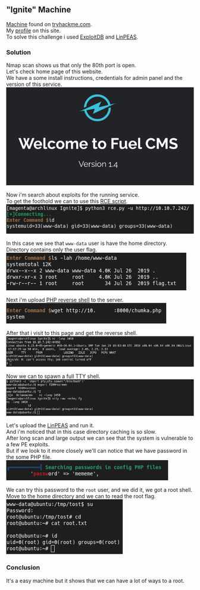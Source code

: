 ## "Ignite" Machine
[Machine](https://tryhackme.com/room/ignite) found on [tryhackme.com](https://tryhackme.com).  
My [profile](https://tryhackme.com/p/0Magenta0) on this site.  
To solve this challenge i used [ExploitDB](https://exploit-db.com) and [LinPEAS](https://github.com/carlospolop/PEASS-ng/tree/master/linPEAS).

### Solution
Nmap scan shows us that only the 80th port is open.  
Let's check home page of this website.  
We have a some install instructions, credentials for admin panel and the version of this service.  
![](screenshots/version.png)  
  
Now i'm search about exploits for the running service.  
To get the foothold we can to use this [RCE script](https://www.exploit-db.com/exploits/50477).  
![](screenshots/foothold.png)  
  
In this case we see that `www-data` user is have the home directory.  
Directory contains only the user flag.  
![](screenshots/user_flag.png)  
  
Next i'm upload [PHP reverse shell](https://pentestmonkey.net/tools/web-shells/php-reverse-shell) to the server.  
![](screenshots/payload.png)  
  
After that i visit to this page and get the reverse shell.  
![](screenshots/backconnect.png)  
  
Now we can to spawn a full TTY shell.  
![](screenshots/full_tty.png)  
  
Let's upload the [LinPEAS](https://github.com/carlospolop/PEASS-ng/tree/master/linPEAS) and run it.  
And i'm noticed that in this case directory caching is so slow.  
After long scan and large output we can see that the system is vulnerable to a few PE exploits.  
But if we look to it more closely we'll can notice that we have password in the some PHP file.  
![](screenshots/password.png)  
  
We can try this password to the `root` user, and we did it, we got a root shell.  
Move to the home directory and we can to read the root flag.  
![](screenshots/root_flag.png)  

### Conclusion
It's a easy machine but it shows that we can have a lot of ways to a root.
